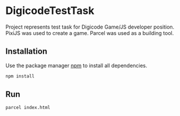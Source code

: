 # DigicodeTestTask
Project represents test task for Digicode Game/JS developer position. 
PixiJS was used to create a game. Parcel was used as a building tool.

## Installation
Use the package manager [npm]([https://pip.pypa.io/en/stable/](https://www.npmjs.com/)) to install all dependencies.

```bash
npm install
```

## Run

```bash
parcel index.html
```
